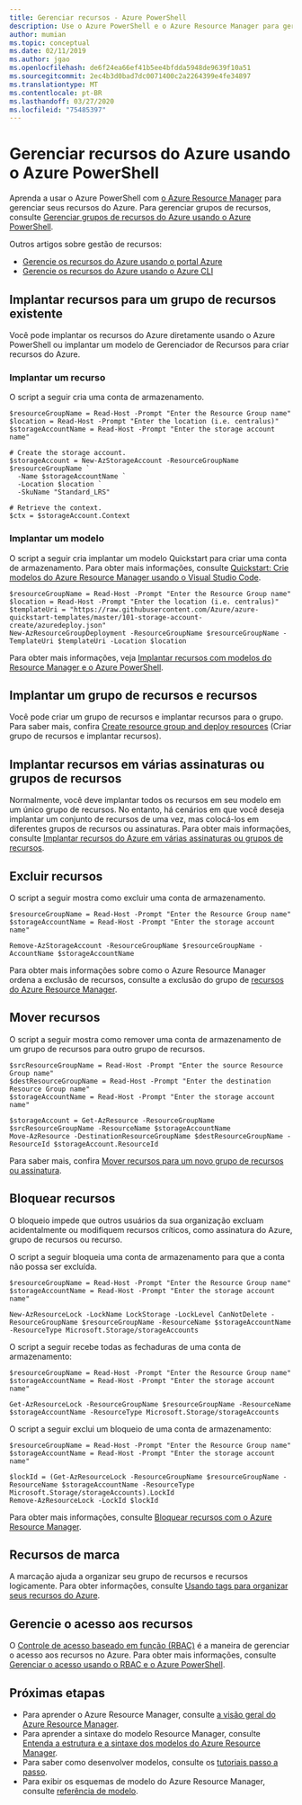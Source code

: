 ```yaml
---
title: Gerenciar recursos - Azure PowerShell
description: Use o Azure PowerShell e o Azure Resource Manager para gerenciar seus recursos. Mostra como implantar e excluir recursos.
author: mumian
ms.topic: conceptual
ms.date: 02/11/2019
ms.author: jgao
ms.openlocfilehash: de6f24ea66ef41b5ee4bfdda5948de9639f10a51
ms.sourcegitcommit: 2ec4b3d0bad7dc0071400c2a2264399e4fe34897
ms.translationtype: MT
ms.contentlocale: pt-BR
ms.lasthandoff: 03/27/2020
ms.locfileid: "75485397"
---
```

# <a name="manage-azure-resources-by-using-azure-powershell"></a>Gerenciar recursos do Azure usando o Azure PowerShell

Aprenda a usar o Azure PowerShell com [o Azure Resource Manager](overview.md) para gerenciar seus recursos do Azure. Para gerenciar grupos de recursos, consulte [Gerenciar grupos de recursos do Azure usando o Azure PowerShell](manage-resource-groups-powershell.md).

Outros artigos sobre gestão de recursos:

- [Gerencie os recursos do Azure usando o portal Azure](manage-resources-portal.md)
- [Gerencie os recursos do Azure usando o Azure CLI](manage-resources-cli.md)

## <a name="deploy-resources-to-an-existing-resource-group"></a>Implantar recursos para um grupo de recursos existente

Você pode implantar os recursos do Azure diretamente usando o Azure PowerShell ou implantar um modelo de Gerenciador de Recursos para criar recursos do Azure.

### <a name="deploy-a-resource"></a>Implantar um recurso

O script a seguir cria uma conta de armazenamento.

```azurepowershell-interactive
$resourceGroupName = Read-Host -Prompt "Enter the Resource Group name"
$location = Read-Host -Prompt "Enter the location (i.e. centralus)"
$storageAccountName = Read-Host -Prompt "Enter the storage account name"

# Create the storage account.
$storageAccount = New-AzStorageAccount -ResourceGroupName $resourceGroupName `
  -Name $storageAccountName `
  -Location $location `
  -SkuName "Standard_LRS"

# Retrieve the context.
$ctx = $storageAccount.Context
```

### <a name="deploy-a-template"></a>Implantar um modelo

O script a seguir cria implantar um modelo Quickstart para criar uma conta de armazenamento. Para obter mais informações, consulte [Quickstart: Crie modelos do Azure Resource Manager usando o Visual Studio Code](../templates/quickstart-create-templates-use-visual-studio-code.md?tabs=PowerShell).

```azurepowershell-interactive
$resourceGroupName = Read-Host -Prompt "Enter the Resource Group name"
$location = Read-Host -Prompt "Enter the location (i.e. centralus)"
$templateUri = "https://raw.githubusercontent.com/Azure/azure-quickstart-templates/master/101-storage-account-create/azuredeploy.json"
New-AzResourceGroupDeployment -ResourceGroupName $resourceGroupName -TemplateUri $templateUri -Location $location
```

Para obter mais informações, veja [Implantar recursos com modelos do Resource Manager e o Azure PowerShell](../templates/deploy-powershell.md).

## <a name="deploy-a-resource-group-and-resources"></a>Implantar um grupo de recursos e recursos

Você pode criar um grupo de recursos e implantar recursos para o grupo. Para saber mais, confira [Create resource group and deploy resources](../templates/deploy-to-subscription.md#resource-group-and-resources) (Criar grupo de recursos e implantar recursos).

## <a name="deploy-resources-to-multiple-subscriptions-or-resource-groups"></a>Implantar recursos em várias assinaturas ou grupos de recursos

Normalmente, você deve implantar todos os recursos em seu modelo em um único grupo de recursos. No entanto, há cenários em que você deseja implantar um conjunto de recursos de uma vez, mas colocá-los em diferentes grupos de recursos ou assinaturas. Para obter mais informações, consulte [Implantar recursos do Azure em várias assinaturas ou grupos de recursos](../templates/cross-resource-group-deployment.md).

## <a name="delete-resources"></a>Excluir recursos

O script a seguir mostra como excluir uma conta de armazenamento.

```azurepowershell-interactive
$resourceGroupName = Read-Host -Prompt "Enter the Resource Group name"
$storageAccountName = Read-Host -Prompt "Enter the storage account name"

Remove-AzStorageAccount -ResourceGroupName $resourceGroupName -AccountName $storageAccountName
```

Para obter mais informações sobre como o Azure Resource Manager ordena a exclusão de recursos, consulte a exclusão do grupo de [recursos do Azure Resource Manager](delete-resource-group.md).

## <a name="move-resources"></a>Mover recursos

O script a seguir mostra como remover uma conta de armazenamento de um grupo de recursos para outro grupo de recursos.

```azurepowershell-interactive
$srcResourceGroupName = Read-Host -Prompt "Enter the source Resource Group name"
$destResourceGroupName = Read-Host -Prompt "Enter the destination Resource Group name"
$storageAccountName = Read-Host -Prompt "Enter the storage account name"

$storageAccount = Get-AzResource -ResourceGroupName $srcResourceGroupName -ResourceName $storageAccountName
Move-AzResource -DestinationResourceGroupName $destResourceGroupName -ResourceId $storageAccount.ResourceId
```

Para saber mais, confira [Mover recursos para um novo grupo de recursos ou assinatura](move-resource-group-and-subscription.md).

## <a name="lock-resources"></a>Bloquear recursos

O bloqueio impede que outros usuários da sua organização excluam acidentalmente ou modifiquem recursos críticos, como assinatura do Azure, grupo de recursos ou recurso. 

O script a seguir bloqueia uma conta de armazenamento para que a conta não possa ser excluída.

```azurepowershell-interactive
$resourceGroupName = Read-Host -Prompt "Enter the Resource Group name"
$storageAccountName = Read-Host -Prompt "Enter the storage account name"

New-AzResourceLock -LockName LockStorage -LockLevel CanNotDelete -ResourceGroupName $resourceGroupName -ResourceName $storageAccountName -ResourceType Microsoft.Storage/storageAccounts 
```

O script a seguir recebe todas as fechaduras de uma conta de armazenamento:

```azurepowershell-interactive
$resourceGroupName = Read-Host -Prompt "Enter the Resource Group name"
$storageAccountName = Read-Host -Prompt "Enter the storage account name"

Get-AzResourceLock -ResourceGroupName $resourceGroupName -ResourceName $storageAccountName -ResourceType Microsoft.Storage/storageAccounts
```

O script a seguir exclui um bloqueio de uma conta de armazenamento:

```azurepowershell-interactive
$resourceGroupName = Read-Host -Prompt "Enter the Resource Group name"
$storageAccountName = Read-Host -Prompt "Enter the storage account name"

$lockId = (Get-AzResourceLock -ResourceGroupName $resourceGroupName -ResourceName $storageAccountName -ResourceType Microsoft.Storage/storageAccounts).LockId
Remove-AzResourceLock -LockId $lockId
```

Para obter mais informações, consulte [Bloquear recursos com o Azure Resource Manager](lock-resources.md).

## <a name="tag-resources"></a>Recursos de marca

A marcação ajuda a organizar seu grupo de recursos e recursos logicamente. Para obter informações, consulte [Usando tags para organizar seus recursos do Azure](tag-resources.md#powershell).

## <a name="manage-access-to-resources"></a>Gerencie o acesso aos recursos

O [Controle de acesso baseado em função (RBAC)](../../role-based-access-control/overview.md) é a maneira de gerenciar o acesso aos recursos no Azure. Para obter mais informações, consulte [Gerenciar o acesso usando o RBAC e o Azure PowerShell](../../role-based-access-control/role-assignments-powershell.md).

## <a name="next-steps"></a>Próximas etapas

- Para aprender o Azure Resource Manager, consulte [a visão geral do Azure Resource Manager](overview.md).
- Para aprender a sintaxe do modelo Resource Manager, consulte [Entenda a estrutura e a sintaxe dos modelos do Azure Resource Manager](../templates/template-syntax.md).
- Para saber como desenvolver modelos, consulte os [tutoriais passo a passo](/azure/azure-resource-manager/).
- Para exibir os esquemas de modelo do Azure Resource Manager, consulte [referência de modelo](/azure/templates/).
